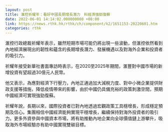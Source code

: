 ```yaml
---
layout: post
title: 滙控祈耀年：看好中國長期增長潛力　料經濟強勁復蘇
date: 2022-06-01 14:14:02.000000000 +08:00
link: https://news.rthk.hk/rthk/ch/component/k2/1651153-20220601.htm
categories: rthk
---
```


滙控行政總裁祈耀年表示，雖然短期市場可能仍將出現一些波動，但滙控依然看到內地經濟展現出的韌性和蘊含的長期增長潛力、發展機遇以及對海外企業和投資者的吸引力。

祈耀年接受新華社書面專訪時表示，在2020至2025年期間，滙豐對中國市場的新增投資有望超過30億元人民幣。

他又表示，為應對經濟下行壓力，內地正通過加大減稅力度、對中小微企業提供財政支援等措施，降低疫情帶來的影響，由於中國仍具備充裕的政策刺激空間，預期中國經濟可實現強勁復蘇。

祈耀年說，長期以來，國際投資者已對內地透過宏觀政策工具穩增長，形成穩定預期及信心。集團相信中國經濟能夠實現平穩增長，繼續保持對海外投資者的吸引力。更多外資參與中國資本市場，將有助推動內地企業向全球價值鏈上游攀升，吸取海外市場經驗亦有助中國實現雙碳目標。
